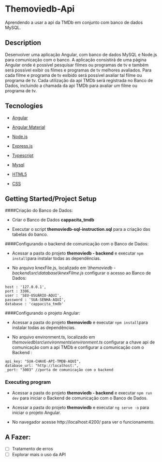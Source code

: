  # Themoviedb-Api

Aprendendo a usar a api da TMDb em conjunto com banco de dados MySQL.


## Description

Desenvolver uma aplicação Angular, com banco de dados MySQL e Node.js para comunicação com o banco. A aplicação consistirá de uma página Angular onde é possível pesquisar filmes ou programas de tv e também será possível exibir os filmes e programas de tv melhores avaliados.
Para cada filme e programa de tv exibido será possível avaliar tal filme ou programa de tv.
Cada utilização da api TMDb será registrada no Banco de Dados, incluindo a chamada da api TMDb para avaliar um filme ou programa de tv.

 

## Tecnologies

- [Angular](https://angular.io/) 

- [Angular Material](https://material.angular.io/) 

- [Node.js](https://nodejs.org/) 

- [Express.js](https://expressjs.com/pt-br/)

- [Typescript](https://www.typescriptlang.org/)

- [Mysql](https://www.mysql.com/)

- [HTML5](https://developer.mozilla.org/pt-BR/docs/Web/Guide/HTML/HTML5)

- [CSS](https://developer.mozilla.org/pt-BR/docs/Web/CSS)



## Getting Started/Project Setup

####Criação do Banco de Dados:

* Criar o Banco de Dados **cappacita_tmdb**

* Executar o script **themoviedb-sql-instruction.sql** para a criação das tabelas do banco.

####Configurando o backend de comunicação com o Banco de Dados:

* Acessar a pasta do projeto **themoviedb - backend** e executar `npm install`para instalar todas as dependências.

* No arquivo knexFile.js, localizado em *\themoviedb - backend\src\database\knexFilme.js*  configurar o acesso ao Banco de Dados:

```
host : '127.0.0.1',
port : 3306,
user : 'SEU-USUÁRIO-AQUI',
password : 'SUA-SENHA-AQUI',
database : 'cappacita_tmdb'
```

####Configurando o projeto Angular:

* Acessar a pasta do projeto **themoviedb** e executar `npm install`para instalar todas as dependências.

* No arquivo environment.ts, localizado em *themoviedb\src\environments\environment.ts*  configurar a chave api de comunicação com a api TMDb e configurar a comunicação com o Backend :

```
api_key: "SUA-CHAVE-API-TMDB-AQUI",
database_url: "http://localhost:",
_port: "3003" //porta de comunicação com o backend
```

### Executing program

* Acessar a pasta do projeto **themoviedb - backend** e executar `npm run dev` para iniciar o Backend de comunicação com o Banco de Dados.

* Acessar a pasta do projeto **themoviedb** e executar `ng serve -o` para iniciar o projeto Angular.
* No navegador acesse http://localhost:4200/ para ver o funcionamento.


## A Fazer:
- [ ] Tratamento de erros
- [ ] Explorar mais o uso da API
